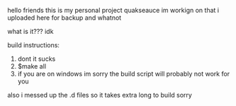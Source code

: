 hello friends this is my personal project quakseauce im workign on that i uploaded here for backup and whatnot

what is it??? idk

build instructions:
1. dont it sucks
2. $make all
3. if you are on windows im sorry the build script will probably not work for you

also i messed up the .d files so it takes extra long to build sorry
